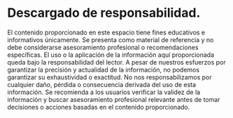 # Descargado de responsabilidad.
El contenido proporcionado en este espacio tiene fines educativos e informativos únicamente. Se presenta como material de referencia y no debe considerarse asesoramiento profesional o recomendaciones específicas. El uso o la aplicación de la información aquí proporcionada queda bajo la responsabilidad del lector. A pesar de nuestros esfuerzos por garantizar la precisión y actualidad de la información, no podemos garantizar su exhaustividad o exactitud. No nos responsabilizamos por cualquier daño, pérdida o consecuencia derivada del uso de esta información. Se recomienda a los usuarios verificar la validez de la información y buscar asesoramiento profesional relevante antes de tomar decisiones o acciones basadas en el contenido proporcionado.
